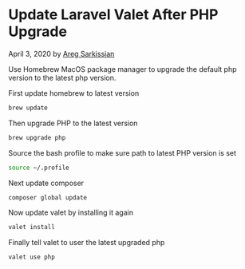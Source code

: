 # Update Laravel Valet After PHP Upgrade

April 3, 2020 by [Areg Sarkissian](https://aregsar.com/about)

Use Homebrew MacOS package manager to upgrade the default php version to the latest php version.

First update homebrew to latest version

```bash
brew update
```

Then upgrade PHP to the latest version

```bash
brew upgrade php
```

Source the bash profile to make sure path to latest PHP version is set

```bash
source ~/.profile
```

Next update composer

```bash
composer global update
```

Now update valet by installing it again

```bash
valet install
```

Finally tell valet to user the latest upgraded php

```bash
valet use php
```
